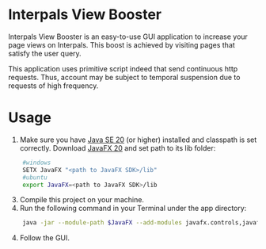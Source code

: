 # Interpals View Booster

Interpals View Booster is an easy-to-use GUI application to increase your page views on Interpals. 
This boost is achieved by visiting pages that satisfy the user query. 

This application uses primitive script indeed that send continuous http requests. Thus, account may be subject to temporal suspension due to requests of high frequency.

# Usage

1. Make sure you have [Java SE 20](https://www.oracle.com/java/technologies/downloads/) (or higher) installed and classpath is set correctly. Download [JavaFX 20](https://jdk.java.net/javafx20/) and set path to its lib folder: 
```bash
    #windows
    SETX JavaFX "<path to JavaFX SDK>/lib"
    #ubuntu
    export JavaFX=<path to JavaFX SDK>/lib
```
3. Compile this project on your machine. 
4. Run the following command in your Terminal under the app directory:
```bash
    java -jar --module-path $JavaFX --add-modules javafx.controls,javafx.fxml interpalsviewbooster.jar
```
4. Follow the GUI.




